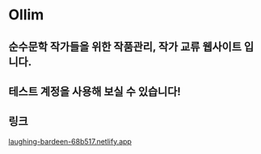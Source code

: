 # Ollim
## 순수문학 작가들을 위한 작품관리, 작가 교류 웹사이트 입니다.
## 테스트 계정을 사용해 보실 수 있습니다!
## 링크   
[laughing-bardeen-68b517.netlify.app](https://laughing-bardeen-68b517.netlify.app/)
